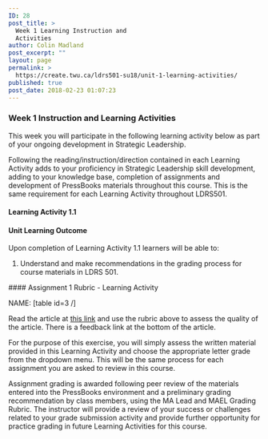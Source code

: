 ```yaml
---
ID: 28
post_title: >
  Week 1 Learning Instruction and
  Activities
author: Colin Madland
post_excerpt: ""
layout: page
permalink: >
  https://create.twu.ca/ldrs501-su18/unit-1-learning-activities/
published: true
post_date: 2018-02-23 01:07:23
---
```

<h3>Week 1 Instruction and Learning Activities</h3>
This week you will participate in the following learning activity below as part of your ongoing development in Strategic Leadership.

Following the reading/instruction/direction contained in each Learning Activity adds to your proficiency in Strategic Leadership skill development, adding to your knowledge base, completion of assignments and development of PressBooks materials throughout this course. This is the same requirement for each Learning Activity throughout LDRS501.
<h4><strong>Learning Activity 1.1</strong></h4>
<h4>Unit Learning Outcome</h4>
Upon completion of Learning Activity 1.1 learners will be able to:
<ol>
 	<li>Understand and make recommendations in the grading process for course materials in LDRS 501.</li>
</ol>
#### Assignment 1 Rubric - Learning Activity

NAME:
[table id=3 /]


Read the article at [this link](https://create.twu.ca/ldrs501-su18/are-you-an-example-of-diversity-practice/) and use the rubric above to assess the quality of the article. There is a feedback link at the bottom of the article.

For the purpose of this exercise, you will simply assess the written material provided in this Learning Activity and choose the appropriate letter grade from the dropdown menu.  This will be the same process for each assignment you are asked to review in this course.

Assignment grading is awarded following peer review of the materials entered into the PressBooks environment and a preliminary grading recommendation by class members, using the MA Lead and MAEL Grading Rubric. The instructor will provide a review of your success or challenges related to your grade submission activity and provide further opportunity for practice grading in future Learning Activities for this course.